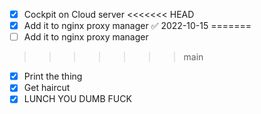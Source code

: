 - [x] Cockpit on Cloud server
<<<<<<< HEAD
- [x] Add it to nginx proxy manager ✅ 2022-10-15
=======
- [ ] Add it to nginx proxy manager
>>>>>>> main
- [x] Print the thing
- [x] Get haircut
- [x] LUNCH YOU DUMB FUCK